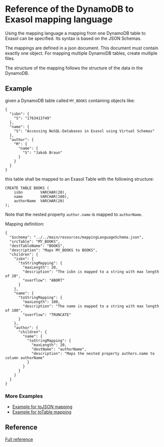 # Reference of the DynamoDB to Exasol mapping language
Using the mapping language a mapping from one DynamoDB table to Exasol can be specified. 
Its syntax is based on the JSON Schemas.

The mappings are defined in a json document. This document must contain exactly one object. 
For mapping multiple DynamoDB tables, create multiple files. 

The structure of the mapping follows the structure of the data in the DynamoDB.

## Example
given a DynamoDB table called `MY_BOOKS` containing objects like:

```
{
  "isbn": {
    "S": "1763413749"
  },
  "name": {
    "S": "Accessing NoSQL-Databases in Exasol using Virtual Schemas"
  },
  "author": {
    "M": {
      "name": {
        "S": "Jakob Braun"
      }
    }
  }
}
```

this table shall be mapped to an Exasol Table with the following structure:

```
CREATE TABLE BOOKS (
    isbn        VARCHAR(20),
    name        VARCHAR(100),
    authorName  VARCHAR(20)
);
```
Note that the nested property `author.name` is mapped to `authorName`. 

Mapping definition:

```
{
  "$schema": "../../main/resources/mappingLanguageSchema.json",
  "srcTable": "MY_BOOKS",
  "destTableName": "BOOKS",
  "description": "Maps MY_BOOKS to BOOKS",
  "children": {
    "isbn": {
      "toStringMapping": {
        "maxLength": 20,
        "description": "The isbn is mapped to a string with max length of 20",
        "overflow": "ABORT"
      }
    },
    "name": {
      "toStringMapping": {
        "maxLength": 100,
        "description": "The name is mapped to a string with max length of 100",
        "overflow": "TRUNCATE"
      }
    },
    "author": {
      "children": {
        "name": {
          "toStringMapping": {
            "maxLength": 20,
            "destName": "authorName",
            "description": "Maps the nested property authors.name to column authorName"
          }
        }
      }
    }
  }
}
```

### More Examples
* [Example for toJSON mapping](exampleWithToJson.md)
* [Example for toTable mapping](exampleWithToTable.md)

## Reference
[Full reference](schema/index.html)
  
